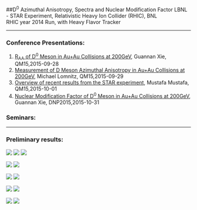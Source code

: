 ##D<sup>0</sup> Azimuthal Anisotropy, Spectra and Nuclear Modification Factor
LBNL - STAR Experiment, Relativistic Heavy Ion Collider (RHIC), BNL  
RHIC year 2014 Run, with Heavy Flavor Tracker
  
- - -
### Conference Presentations:  
1. [R<sub>AA</sub> of D<sup>0</sup> Meson in Au+Au Collisions at 200GeV](https://indico.cern.ch/event/355454/session/15/contribution/523/attachments/1160788/1671215/GuannanX_DMesonQM15_V0.11.pdf), Guannan Xie, QM15,2015-09-28  
2. [Measurement of D Meson Azimuthal Anisotropy in Au+Au Collisions at 200GeV](https://indico.cern.ch/event/355454/session/23/contribution/493/attachments/1161448/1672365/QM15DMesonv2.pdf), Michael Lomnitz, QM15,2015-09-29  
3. [Overview of recent results from the STAR experiment](https://indico.cern.ch/event/355454/session/45/contribution/60/attachments/1162854/1678473/2015-10-01-QM15-STAR-Overview-v5.pdf), Mustafa Mustafa, QM15,2015-10-01  
4. [Nuclear Modification Factor of D<sup>0</sup> Meson in Au+Au Collisions at 200GeV](http://www.star.bnl.gov/protected/heavy/xgn1992/QM15/GuannanX_DMesonDNP_v2.pdf), Guannan Xie, DNP2015,2015-10-31  

### Seminars:

- - -
### Preliminary results:
![](plots/R_AA/STAR_RAA.png)
![](plots/R_AA/run14_10_piRAA.png)
![](plots/R_AA/Raa_ALICE.png)

![](plots/v_2/D0_v2.png)
![](plots/v_2/D0_KS_v2.png)

![](plots/R_AA/D0_tamu.png)
![](plots/v_2/v2_TAMU_diff.png)

![](plots/R_AA/D0_tamu_suba.png)
![](plots/v_2/v2_TAMU_Suba_Duke.png)

![](plots/R_AA/D0_tamu_suba_duke.png)
![](plots/v_2/v2_TAMU_Sub.png)
